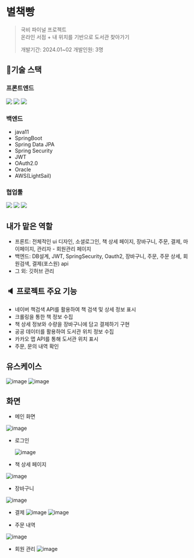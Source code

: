 # 별책빵
> 국비 파이널 프로젝트<br>
> 온라인 서점 + 내 위치를 기반으로 도서관 찾아가기
>
> 개발기간: 2024.01~02 개발인원: 3명


## :wrench:기술 스택

### 프론트엔드
<img src="https://img.shields.io/badge/react-61DAFB?style=for-the-badge&logo=react&logoColor=white"> <img src="https://img.shields.io/badge/java_script-F7DF1E?style=for-the-badge&logo=javascript&logoColor=white">
<img src="https://img.shields.io/badge/styled_components-DB7093?style=for-the-badge&logo=styledcomponents&logoColor=white">

### 백엔드
- java11
- SpringBoot
- Spring Data JPA
- Spring Security
- JWT
- OAuth2.0
- Oracle
- AWS(LightSail)

### 협업툴
<img src="https://img.shields.io/badge/github-181717?style=for-the-badge&logo=github&logoColor=white"> <img src="https://img.shields.io/badge/figma-F24E1E?style=for-the-badge&logo=figma&logoColor=white"> 
<img src="https://img.shields.io/badge/canva-00C4CC?style=for-the-badge&logo=canva&logoColor=white"> 

## 내가 맡은 역할
- 프론트: 전체적인 ui 디자인, 소셜로그인, 책 상세 페이지, 장바구니, 주문, 결제, 마이페이지, 관리자 - 회원관리 페이지
- 백엔드: DB설계, JWT, SpringSecurity, Oauth2, 장바구니, 주문, 주문 상세, 회원검색, 결제(포스원) api
- 그 외: 깃허브 관리


## :speaker: 프로젝트 주요 기능 
- 네이버 책검색 API를 활용하여 책 검색 및 상세 정보 표시
- 크롤링을 통한 책 정보 수집
- 책 상세 정보와 수량을 장바구니에 담고 결제하기 구현
- 공공 데이터를 활용하여 도서관 위치 정보 수집
- 카카오 맵 API를 통해 도서관 위치 표시
- 주문, 문의 내역 확인


## 유스케이스
![image](https://github.com/fin-finalProject/final-backend/assets/147576555/8c0a4a53-12d0-4559-8f66-6ca019ad7953)
![image](https://github.com/fin-finalProject/final-backend/assets/147576555/5149ece8-9fb5-4924-aa06-8dfb7de986a6)



## 화면
- 메인 화면
  
![image](https://github.com/fin-finalProject/final-backend/assets/147576555/b5c5407f-7c80-446e-8d4c-8e98d145b463)

- 로그인

  ![image](https://github.com/fin-finalProject/final-backend/assets/147576555/3449902e-5741-42dd-94de-1445c76e5b65)


- 책 상세 페이지

![image](https://github.com/fin-finalProject/final-backend/assets/147576555/060b2b69-095f-4068-82bb-1031b8ce2216)

- 장바구니

![image](https://github.com/fin-finalProject/final-backend/assets/147576555/7b97fa4e-08ab-4d86-a2a7-e4ae81866e2e)

- 결제
  ![image](https://github.com/fin-finalProject/final-backend/assets/147576555/7bd2d53f-a167-4544-8165-674db4fb8850)
![image](https://github.com/fin-finalProject/final-backend/assets/147576555/7fc6eddc-8206-4b48-ba8a-61feff7b4b96)


- 주문 내역

![image](https://github.com/fin-finalProject/final-backend/assets/147576555/1b7dcc4e-539a-4f1c-a8bb-79ab705b9b82)

- 회원 관리
![image](https://github.com/fin-finalProject/final-backend/assets/147576555/8345c3b8-c210-4092-8af8-8f5562b654a1)



